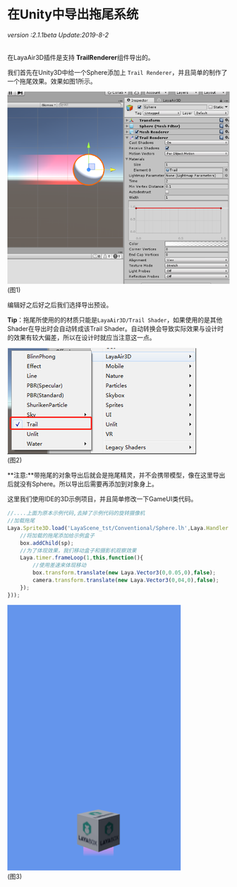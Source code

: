 # 在Unity中导出拖尾系统

###### *version :2.1.1beta   Update:2019-8-2*

在LayaAir3D插件是支持 **TrailRenderer**组件导出的。

我们首先在Unity3D中给一个Sphere添加上 `Trail Renderer`，并且简单的制作了一个拖尾效果。效果如图1所示。

![](img/1.png)<br>(图1)

编辑好之后好之后我们选择导出预设。

**Tip**：拖尾所使用的的材质只能是`LayaAir3D/Trail Shader`，如果使用的是其他Shader在导出时会自动转成该Trail Shader。自动转换会导致实际效果与设计时的效果有较大偏差，所以在设计时就应当注意这一点。

![](img/2.png)<br>(图2)

**注意:**带拖尾的对象导出后就会是拖尾精灵，并不会携带模型，像在这里导出后就没有Sphere。所以导出后需要再添加到对象身上。

这里我们使用IDE的3D示例项目，并且简单修改一下GameUI类代码。

```typescript
//....上面为原本示例代码,去掉了示例代码的旋转摄像机
//加载拖尾
Laya.Sprite3D.load('LayaScene_tst/Conventional/Sphere.lh',Laya.Handler.create(this,function(sp){
    //将加载的拖尾添加给示例盒子
    box.addChild(sp);
    //为了体现效果，我们移动盒子和摄影机观察效果
    Laya.timer.frameLoop(1,this,function(){
        //使用差速来体现移动
        box.transform.translate(new Laya.Vector3(0,0.05,0),false);
        camera.transform.translate(new Laya.Vector3(0,04,0),false);
    });
}));
```

![](img/3.gif)<br>(图3)

